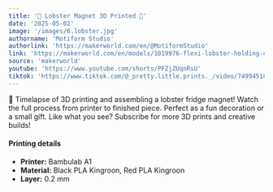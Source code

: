 ```yaml
---
title: '🦞 Lobster Magnet 3D Printed 🦞'
date: '2025-05-02'
image: '/images/6.lobster.jpg'
authorname: 'Motiform Studio'
authorlink: 'https://makerworld.com/en/@MotiformStudio'
link: 'https://makerworld.com/en/models/1019976-flexi-lobster-holding-claws-magnet-keychain#profileId-1001023'
source: 'makerworld'
youtube: 'https://www.youtube.com/shorts/PFZjZUqnRsU'
tiktok: 'https://www.tiktok.com/@_pretty.little.prints._/video/7499451812894870806'
---
```


🦞 Timelapse of 3D printing and assembling a lobster fridge magnet! Watch the full process from printer to finished piece. Perfect as a fun decoration or a small gift. Like what you see? Subscribe for more 3D prints and creative builds!

#### Printing details
- **Printer:** Bambulab A1
- **Material:** Black PLA Kingroon, Red PLA Kingroon
- **Layer:** 0.2 mm
